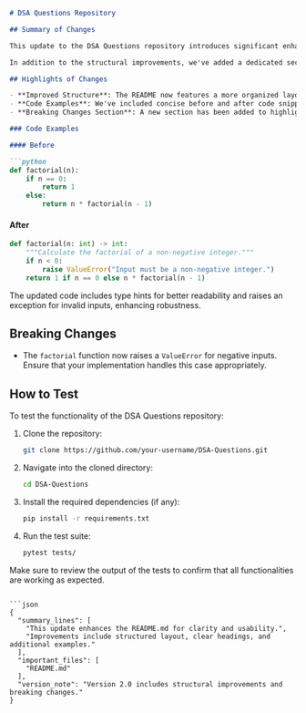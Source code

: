 ```markdown
# DSA Questions Repository

## Summary of Changes

This update to the DSA Questions repository introduces significant enhancements to the README.md file, aiming to improve clarity and usability for developers and contributors. The enhancements include a more structured layout, clear section headings, and additional examples that illustrate the code's functionality. These changes are designed to help users quickly understand the purpose of the repository and how to effectively utilize the provided algorithms and data structures.

In addition to the structural improvements, we've added a dedicated section for breaking changes, ensuring that users are aware of any modifications that may affect their existing implementations. This proactive communication fosters a smoother transition and encourages best practices when upgrading to the latest version.

## Highlights of Changes

- **Improved Structure**: The README now features a more organized layout with distinct sections for overview, usage, examples, and testing instructions.
- **Code Examples**: We've included concise before and after code snippets to demonstrate the application of algorithms and data structures more effectively.
- **Breaking Changes Section**: A new section has been added to highlight any breaking changes, ensuring developers are well-informed about significant modifications.

### Code Examples

#### Before

```python
def factorial(n):
    if n == 0:
        return 1
    else:
        return n * factorial(n - 1)
```

#### After

```python
def factorial(n: int) -> int:
    """Calculate the factorial of a non-negative integer."""
    if n < 0:
        raise ValueError("Input must be a non-negative integer.")
    return 1 if n == 0 else n * factorial(n - 1)
```

The updated code includes type hints for better readability and raises an exception for invalid inputs, enhancing robustness.

## Breaking Changes

- The `factorial` function now raises a `ValueError` for negative inputs. Ensure that your implementation handles this case appropriately.

## How to Test

To test the functionality of the DSA Questions repository:

1. Clone the repository:
   ```bash
   git clone https://github.com/your-username/DSA-Questions.git
   ```
2. Navigate into the cloned directory:
   ```bash
   cd DSA-Questions
   ```
3. Install the required dependencies (if any):
   ```bash
   pip install -r requirements.txt
   ```
4. Run the test suite:
   ```bash
   pytest tests/
   ```

Make sure to review the output of the tests to confirm that all functionalities are working as expected.

```

```json
{
  "summary_lines": [
    "This update enhances the README.md for clarity and usability.",
    "Improvements include structured layout, clear headings, and additional examples."
  ],
  "important_files": [
    "README.md"
  ],
  "version_note": "Version 2.0 includes structural improvements and breaking changes."
}
```